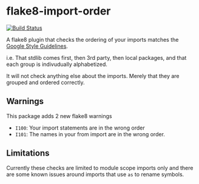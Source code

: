 flake8-import-order
===================

[![Build Status](https://travis-ci.org/public/flake8-import-order.png?branch=master)](https://travis-ci.org/public/flake8-import-order)

A flake8 plugin that checks the ordering of your imports matches the [Google
Style Guidelines](http://google-styleguide.googlecode.com/svn/trunk/pyguide.html?showone=Imports_formatting#Imports_formatting).

i.e. That stdlib comes first, then 3rd party, then local packages, and that
each group is indivudually alphabetized.

It will not check anything else about the imports. Merely that they are grouped and ordered correctly.

Warnings
--------

This package adds 2 new flake8 warnings

* ``I100``: Your import statements are in the wrong order
* ``I101``: The names in your from import are in the wrong order.

Limitations
-----------

Currently these checks are limited to module scope imports only and there are
some known issues around imports that use ``as`` to rename symbols.
